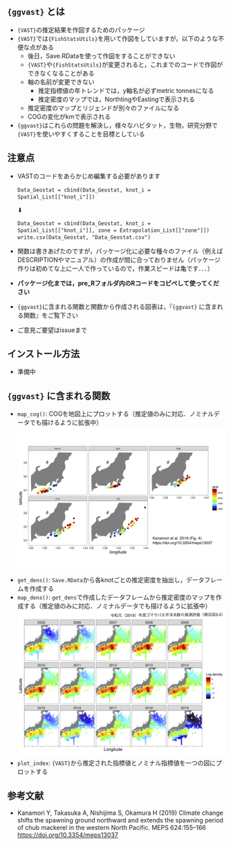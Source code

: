 ## `{ggvast}` とは
* `{VAST}`の推定結果を作図するためのパッケージ
* `{VAST}`では`{FishStatsUtils}`を用いて作図をしていますが，以下のような不便な点がある
  * 後日，Save.RDataを使って作図をすることができない
  * `{VAST}`や`{FishStatsUtils}`が変更されると，これまでのコードで作図ができなくなることがある
  * 軸の名前が変更できない
    * 推定指標値の年トレンドでは，y軸名が必ずmetric tonnesになる
    * 推定密度のマップでは，NorthtingやEastingで表示される
  * 推定密度のマップとリジェンドが別々のファイルになる
  * COGの変化がkmで表示される    
* `{ggvast}`はこれらの問題を解決し，様々なハビタット，生物，研究分野で`{VAST}`を使いやすくすることを目標としている    

## 注意点
* VASTのコードをあらかじめ編集する必要があります
  ```
  Data_Geostat = cbind(Data_Geostat, knot_i = Spatial_List[["knot_i"]])
  ```

  ⬇︎

  ```
  Data_Geostat = cbind(Data_Geostat, knot_i = Spatial_List[["knot_i"]], zone = Extrapolation_List[["zone"]])
  write.csv(Data_Geostat, "Data_Geostat.csv")
  ```
* 関数は書きあげたのですが，パッケージ化に必要な種々のファイル（例えばDESCRIPTIONやマニュアル）の作成が間に合っておりません（パッケージ作りは初めてな上に一人で作っているので，作業スピードは亀です．．．）
* **パッケージ化までは，pre_Rフォルダ内のRコードをコピペして使ってください**
* `{ggvast}`に含まれる関数と関数から作成される図表は，『`{ggvast}` に含まれる関数』をご覧下さい
* ご意見ご要望はissueまで

## インストール方法
* 準備中

## `{ggvast}` に含まれる関数
* `map_cog()`: COGを地図上にプロットする（推定値のみに対応．ノミナルデータでも描けるように拡張中）
![map_cog](figures/meps_fig4.png)
* `get_dens()`: `Save.RData`から各knotごとの推定密度を抽出し，データフレームを作成する
* `map_dens()`: `get_dens`で作成したデータフレームから推定密度のマップを作成する（推定値のみに対応．ノミナルデータでも描けるように拡張中）  
![map_dens](figures/stock_asessment_fig33.png)
* `plot_index`: `{VAST}`から推定された指標値とノミナル指標値を一つの図にプロットする

## 参考文献
* Kanamori Y, Takasuka A, Nishijima S, Okamura H (2019) Climate change shifts the spawning ground northward and extends the spawning period of chub mackerel in the western North Pacific. MEPS 624:155–166
https://doi.org/10.3354/meps13037
